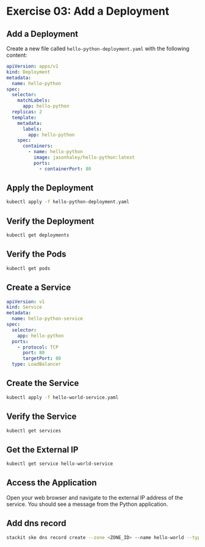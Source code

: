
# Exercise 03: Add a Deployment

## Add a Deployment

Create a new file called `hello-python-deployment.yaml` with the following content:

```yaml
apiVersion: apps/v1
kind: Deployment
metadata:
  name: hello-python
spec:
  selector:
    matchLabels:
      app: hello-python
  replicas: 2
  template:
    metadata:
      labels:
        app: hello-python
    spec:
      containers:
        - name: hello-python
          image: jasonhaley/hello-python:latest
          ports:
            - containerPort: 80
```
## Apply the Deployment

```bash
kubectl apply -f hello-python-deployment.yaml
```
## Verify the Deployment

```bash
kubectl get deployments
```
## Verify the Pods

```bash
kubectl get pods
```

## Create a Service

```yaml
apiVersion: v1
kind: Service
metadata:
  name: hello-python-service
spec:
  selector:
    app: hello-python
  ports:
    - protocol: TCP
      port: 80
      targetPort: 80
  type: LoadBalancer
```

## Create the Service

```bash
kubectl apply -f hello-world-service.yaml
```

## Verify the Service

```bash
kubectl get services
```
## Get the External IP

```bash
kubectl get service hello-world-service
```
## Access the Application
Open your web browser and navigate to the external IP address of the service. 
You should see a message from the Python application.

## Add dns record

```bash
stackit ske dns record create --zone <ZONE_ID> --name hello-world --type A --value <EXTERNAL_IP>
```


